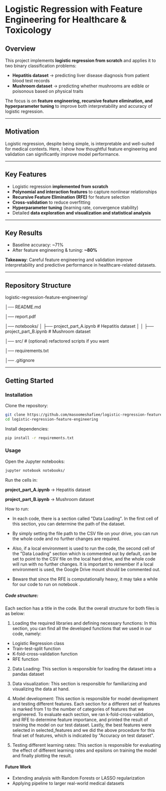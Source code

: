 
# Logistic Regression with Feature Engineering for Healthcare & Toxicology

## Overview
This project implements **logistic regression from scratch** and applies it to two binary classification problems:  
- **Hepatitis dataset** → predicting liver disease diagnosis from patient blood test records  
- **Mushroom dataset** → predicting whether mushrooms are edible or poisonous based on physical traits  

The focus is on **feature engineering, recursive feature elimination, and hyperparameter tuning** to improve both interpretability and accuracy of logistic regression.

---

## Motivation
Logistic regression, despite being simple, is interpretable and well-suited for medical contexts.  Here, I show how thoughtful feature engineering and validation can significantly improve model performance.

---

## Key Features
- Logistic regression **implemented from scratch**  
- **Polynomial and interaction features** to capture nonlinear relationships  
- **Recursive Feature Elimination (RFE)** for feature selection  
- **Cross-validation** to reduce overfitting  
- **Hyperparameter tuning** (learning rate, convergence stability)  
- Detailed **data exploration and visualization and statistical analysis**

---

## Key Results
  - Baseline accuracy: ~71%  
  - After feature engineering & tuning: **~80%**  

**Takeaway**: Careful feature engineering and validation improve interpretability and predictive performance in healthcare-related datasets.

---

## Repository Structure
logistic-regression-feature-engineering/

│── README.md

│── report.pdf

│── notebooks/
│    ├── project_part_A.ipynb   # Hepatitis dataset
│
│    ├── project_part_B.ipynb   # Mushroom dataset

│── src/                        # (optional) refactored scripts if you want

│── requirements.txt

│── .gitignore


---

## Getting Started

### Installation
Clone the repository:
```bash
git clone https://github.com/masoomeshafiee/logistic-regression-feature-engineering.git
cd logistic-regression-feature-engineering
```
Install dependencies:
```bash
pip install -r requirements.txt
```

### Usage
Open the Jupyter notebooks:
```bash
jupyter notebook notebooks/
```
Run the cells in:

**project_part_A.ipynb** → Hepatitis dataset

**project_part_B.ipynb** → Mushroom dataset

How to run:

- In each code, there is a section called "Data Loading". In the first cell of this section, you can determine the path of the dataset. 

- By simply setting the file path to the CSV file on your drive, you can run the whole code and no further changes are required. 

- Also, if a local environment is used to run the code, the second cell of the "Data Loading" section which is commented out by default, 
can be set to point to the CSV file on the local hard drive, and the whole code will run with no further changes. It is important to remember if a local environment is used, the Google Drive mount should be commented out.


- Beware that since the RFE is computationally heavy, it may take a while for our code to run on notebook . 

##### Code structure:

Each section has a title in the code. But the overall structure for both files is as below:
1. Loading the required libraries and defining necessary functions:
In this section, you can find all the developed functions that we used in our code, namely:
- Logistic Regression class
- Train-test-split function
- K-fold-cross-validation function
- RFE function

2. Data Loading:
This section is responsible for loading the dataset into a pandas dataset

3. Data visualization:
This section is responsible for familiarizing and visualizing the data at hand.

4. Model development:
This section is responsible for model development and testing different features. Each section for a different set of features is marked from 1 to the number of categories of features that we engineered. 
To evaluate each section, we ran k-fold-cross-validation, and RFE to determine feature importance, and printed the result of training the model on our test dataset.
Lastly, the best features were selected in selected_features and we did the above procedure for this final set of features, which is indicated by "Accuracy on test dataset".

5. Testing different learning rates:
This section is responsible for evaluating the effect of different learning rates and epsilons on training the model and finally plotting the result.


#### Future Work

- Extending analysis with Random Forests or LASSO regularization
- Applying pipeline to larger real-world medical datasets



